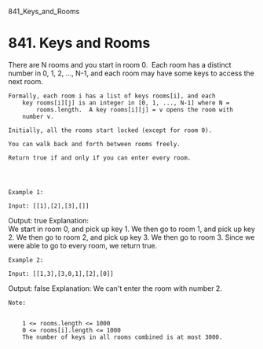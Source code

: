 841_Keys_and_Rooms
# 841. Keys and Rooms

There are N rooms and you start in room 0.  Each room has a
        distinct number in 0, 1, 2, ..., N-1, and each room may have some keys to
        access the next room. 

    Formally, each room i has a list of keys rooms[i], and each
        key rooms[i][j] is an integer in [0, 1, ..., N-1] where N =
            rooms.length.  A key rooms[i][j] = v opens the room with
        number v.

    Initially, all the rooms start locked (except for room 0). 

    You can walk back and forth between rooms freely.

    Return true if and only if you can enter every room.

    
    

    Example 1:

    Input: [[1],[2],[3],[]]
Output: true
Explanation:  
We start in room 0, and pick up key 1.
We then go to room 1, and pick up key 2.
We then go to room 2, and pick up key 3.
We then go to room 3.  Since we were able to go to every room, we return true.

    Example 2:

    Input: [[1,3],[3,0,1],[2],[0]]
Output: false
Explanation: We can't enter the room with number 2.

    Note:

    
        1 <= rooms.length <= 1000
        0 <= rooms[i].length <= 1000
        The number of keys in all rooms combined is at most 3000.